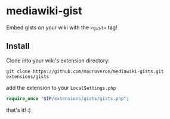 mediawiki-gist
==============

Embed gists on your wiki with the `<gist>` tag!

Install
-------
Clone into your wiki's extension directory:

    git clone https://github.com/mauroveron/mediawiki-gists.git extensions/gists

add the extension to your `LocalSettings.php`

```php
require_once "$IP/extensions/gists/gists.php";
```

that's it! :)
